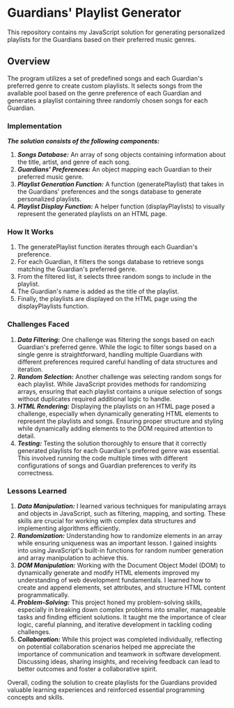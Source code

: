 # Guardians' Playlist Generator
This repository contains my JavaScript solution for generating personalized playlists for the Guardians based on their preferred music genres.

## Overview
The program utilizes a set of predefined songs and each Guardian's preferred genre to create custom playlists. It selects songs from the available pool based on the genre preference of each Guardian and generates a playlist containing three randomly chosen songs for each Guardian.

### Implementation
***The solution consists of the following components:***
1. ***Songs Database:*** An array of song objects containing information about the title, artist, and genre of each song.
2. ***Guardians' Preferences:*** An object mapping each Guardian to their preferred music genre.
3. ***Playlist Generation Function:*** A function (generatePlaylist) that takes in the Guardians' preferences and the songs database to generate personalized playlists.
4. ***Playlist Display Function:*** A helper function (displayPlaylists) to visually represent the generated playlists on an HTML page.

### How It Works
1. The generatePlaylist function iterates through each Guardian's preference.
2. For each Guardian, it filters the songs database to retrieve songs matching the Guardian's preferred genre.
3. From the filtered list, it selects three random songs to include in the playlist.
4. The Guardian's name is added as the title of the playlist.
5. Finally, the playlists are displayed on the HTML page using the displayPlaylists function.

### Challenges Faced
1. ***Data Filtering:*** One challenge was filtering the songs based on each Guardian's preferred genre.
   While the logic to filter songs based on a single genre is straightforward, handling multiple Guardians with different preferences required careful handling of data structures and iteration.
2. ***Random Selection:*** Another challenge was selecting random songs for each playlist.
   While JavaScript provides methods for randomizing arrays, ensuring that each playlist contains a unique selection of songs without duplicates required additional logic to handle.
3. ***HTML Rendering:*** Displaying the playlists on an HTML page posed a challenge, especially when dynamically generating HTML elements to represent the playlists and songs.
   Ensuring proper structure and styling while dynamically adding elements to the DOM required attention to detail.
4. ***Testing:*** Testing the solution thoroughly to ensure that it correctly generated playlists for each Guardian's preferred genre was essential.
   This involved running the code multiple times with different configurations of songs and Guardian preferences to verify its correctness.

### Lessons Learned
1. ***Data Manipulation:*** I learned various techniques for manipulating arrays and objects in JavaScript, such as filtering, mapping, and sorting.
   These skills are crucial for working with complex data structures and implementing algorithms efficiently.
2. ***Randomization:*** Understanding how to randomize elements in an array while ensuring uniqueness was an important lesson.
   I gained insights into using JavaScript's built-in functions for random number generation and array manipulation to achieve this.
3. ***DOM Manipulation:*** Working with the Document Object Model (DOM) to dynamically generate and modify HTML elements improved my understanding of web development fundamentals.
   I learned how to create and append elements, set attributes, and structure HTML content programmatically.
4. ***Problem-Solving:*** This project honed my problem-solving skills, especially in breaking down complex problems into smaller, manageable tasks and finding efficient solutions.
   It taught me the importance of clear logic, careful planning, and iterative development in tackling coding challenges.
5. ***Collaboration:*** While this project was completed individually, reflecting on potential collaboration scenarios helped me appreciate the importance of communication and teamwork in software development.
   Discussing ideas, sharing insights, and receiving feedback can lead to better outcomes and foster a collaborative spirit.

Overall, coding the solution to create playlists for the Guardians provided valuable learning experiences and reinforced essential programming concepts and skills.
